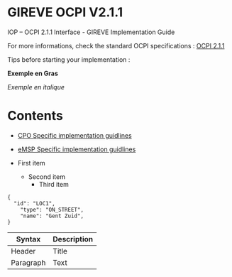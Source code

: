 # GIREVE OCPI V2.1.1
IOP – OCPI 2.1.1 Interface - GIREVE Implementation Guide

For more informations, check the standard OCPI specifications : [OCPI 2.1.1](https://github.com/ocpi/ocpi/tree/release-2.1.1-bugfixes#contents)

Tips before starting your implementation : 

**Exemple en Gras**

*Exemple en italique*

# Contents
- [CPO Specific implementation guidlines](cpo_edits.md)
- [eMSP Specific implementation guidlines](emsp_edits.md)


 
- First item
	- Second item
		- Third item 

```
{
  "id": "LOC1",
	"type": "ON_STREET",
	"name": "Gent Zuid",
}
```

| Syntax | Description |
| ----------- | ----------- |
| Header | Title |
| Paragraph | Text |
